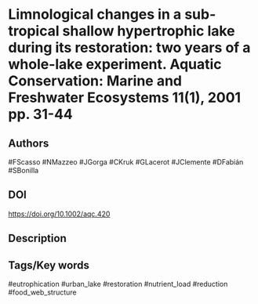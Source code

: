 # Limnological changes in a sub-tropical shallow hypertrophic lake during its restoration: two years of a whole-lake experiment. Aquatic Conservation: Marine and Freshwater Ecosystems 11(1), 2001 pp. 31-44
## Authors
#FScasso #NMazzeo #JGorga #CKruk #GLacerot #JClemente #DFabián #SBonilla 
## DOI
  https://doi.org/10.1002/aqc.420
## Description

## Tags/Key words
#eutrophication #urban_lake #restoration #nutrient_load #reduction #food_web_structure 